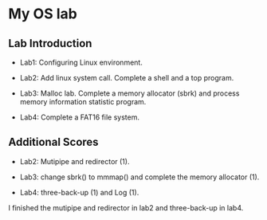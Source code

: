 # My OS lab

## Lab Introduction

+ Lab1: Configuring Linux environment.

+ Lab2: Add linux system call. Complete a shell and a top program.

+ Lab3: Malloc lab. Complete a memory allocator (sbrk) and process memory information statistic program.

+ Lab4: Complete a FAT16 file system.

## Additional Scores

+ Lab2: Mutipipe and redirector (1).

+ Lab3: change sbrk() to mmmap() and complete the memory allocator (1).

+ Lab4: three-back-up (1) and Log (1).

I finished the mutipipe and redirector in lab2 and three-back-up in lab4.

